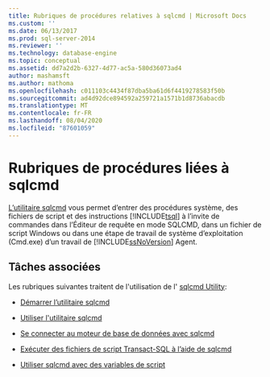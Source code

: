 ```yaml
---
title: Rubriques de procédures relatives à sqlcmd | Microsoft Docs
ms.custom: ''
ms.date: 06/13/2017
ms.prod: sql-server-2014
ms.reviewer: ''
ms.technology: database-engine
ms.topic: conceptual
ms.assetid: dd7a2d2b-6327-4d77-ac5a-580d36073ad4
author: mashamsft
ms.author: mathoma
ms.openlocfilehash: c011103c4434f87dba5ba61d6f4419278583f50b
ms.sourcegitcommit: ad4d92dce894592a259721a1571b1d8736abacdb
ms.translationtype: MT
ms.contentlocale: fr-FR
ms.lasthandoff: 08/04/2020
ms.locfileid: "87601059"
---
```

# <a name="sqlcmd-how-to-topics"></a>Rubriques de procédures liées à sqlcmd
  [L’utilitaire sqlcmd](../tools/sqlcmd-utility.md) vous permet d’entrer des procédures système, des fichiers de script et des instructions [!INCLUDE[tsql](../includes/tsql-md.md)] à l’invite de commandes dans l’Éditeur de requête en mode SQLCMD, dans un fichier de script Windows ou dans une étape de travail de système d’exploitation (Cmd.exe) d’un travail de [!INCLUDE[ssNoVersion](../includes/ssnoversion-md.md)] Agent.  
  
## <a name="related-tasks"></a>Tâches associées  
 Les rubriques suivantes traitent de l'utilisation de l' [sqlcmd Utility](../tools/sqlcmd-utility.md):  
  
-   [Démarrer l’utilitaire sqlcmd](../relational-databases/scripting/sqlcmd-start-the-utility.md)  
  
-   [Utiliser l'utilitaire sqlcmd](../relational-databases/scripting/sqlcmd-use-the-utility.md)  
  
-   [Se connecter au moteur de base de données avec sqlcmd](../relational-databases/scripting/sqlcmd-connect-to-the-database-engine.md)  
  
-   [Exécuter des fichiers de script Transact-SQL à l’aide de sqlcmd](../relational-databases/scripting/sqlcmd-run-transact-sql-script-files.md)  
  
-   [Utiliser sqlcmd avec des variables de script](../relational-databases/scripting/sqlcmd-use-with-scripting-variables.md)  
  
  
